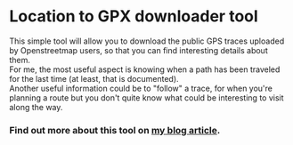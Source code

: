 # Location to GPX downloader tool
This simple tool will allow you to download the public GPS traces uploaded by Openstreetmap users, so that you can find interesting details about them.\
For me, the most useful aspect is knowing when a path has been traveled for the last time (at least, that is documented).\
Another useful information could be to "follow" a trace, for when you're planning a route but you don't quite know what could be interesting to visit along the way.
### Find out more about this tool on [my blog article]().
